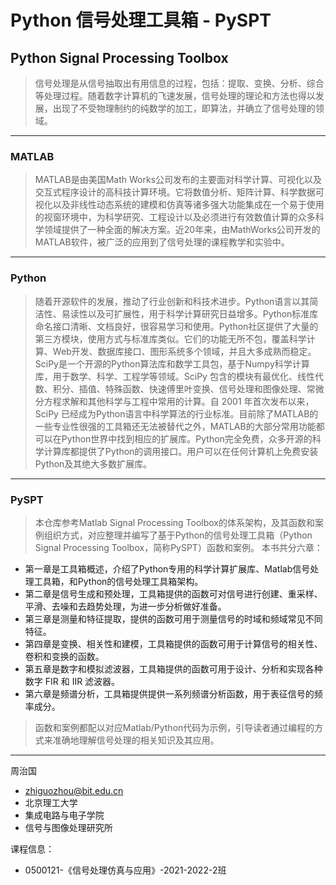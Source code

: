 # Python 信号处理工具箱 - PySPT
## Python Signal Processing Toolbox

> 信号处理是从信号抽取出有用信息的过程，包括：提取、变换、分析、综合等处理过程。随着数字计算机的飞速发展，信号处理的理论和方法也得以发展，出现了不受物理制约的纯数学的加工，即算法，并确立了信号处理的领域。
***
### MATLAB
> MATLAB是由美国Math Works公司发布的主要面对科学计算、可视化以及交互式程序设计的高科技计算环境。它将数值分析、矩阵计算、科学数据可视化以及非线性动态系统的建模和仿真等诸多强大功能集成在一个易于使用的视窗环境中，为科学研究、工程设计以及必须进行有效数值计算的众多科学领域提供了一种全面的解决方案。近20年来，由MathWorks公司开发的MATLAB软件，被广泛的应用到了信号处理的课程教学和实验中。
***
### Python
> 随着开源软件的发展，推动了行业创新和科技术进步。Python语言以其简洁性、易读性以及可扩展性，用于科学计算研究日益增多。Python标准库命名接口清晰、文档良好，很容易学习和使用。Python社区提供了大量的第三方模块，使用方式与标准库类似。它们的功能无所不包，覆盖科学计算、Web开发、数据库接口、图形系统多个领域，并且大多成熟而稳定。SciPy是一个开源的Python算法库和数学工具包，基于Numpy科学计算库，用于数学、科学、工程学等领域。SciPy 包含的模块有最优化、线性代数、积分、插值、特殊函数、快速傅里叶变换、信号处理和图像处理、常微分方程求解和其他科学与工程中常用的计算。自 2001 年首次发布以来，SciPy 已经成为Python语言中科学算法的行业标准。目前除了MATLAB的一些专业性很强的工具箱还无法被替代之外，MATLAB的大部分常用功能都可以在Python世界中找到相应的扩展库。Python完全免费，众多开源的科学计算库都提供了Python的调用接口。用户可以在任何计算机上免费安装Python及其绝大多数扩展库。
***
### PySPT
> 本仓库参考Matlab Signal Processing Toolbox的体系架构，及其函数和案例组织方式，对应整理并编写了基于Python的信号处理工具箱（Python Signal Processing Toolbox，简称PySPT）函数和案例。
本书共分六章：
* 第一章是工具箱概述，介绍了Python专用的科学计算扩展库、Matlab信号处理工具箱，和Python的信号处理工具箱架构。
* 第二章是信号生成和预处理，工具箱提供的函数可对信号进行创建、重采样、平滑、去噪和去趋势处理，为进一步分析做好准备。
* 第三章是测量和特征提取，提供的函数可用于测量信号的时域和频域常见不同特征。
* 第四章是变换、相关性和建模，工具箱提供的函数可用于计算信号的相关性、卷积和变换的函数。
* 第五章是数字和模拟滤波器，工具箱提供的函数可用于设计、分析和实现各种数字 FIR 和 IIR 滤波器。
* 第六章是频谱分析，工具箱提供提供一系列频谱分析函数，用于表征信号的频率成分。

> 函数和案例都配以对应Matlab/Python代码为示例，引导读者通过编程的方式来准确地理解信号处理的相关知识及其应用。
***

周治国
- zhiguozhou@bit.edu.cn
- 北京理工大学
- 集成电路与电子学院
- 信号与图像处理研究所


 课程信息：

- 0500121-《信号处理仿真与应用》-2021-2022-2班